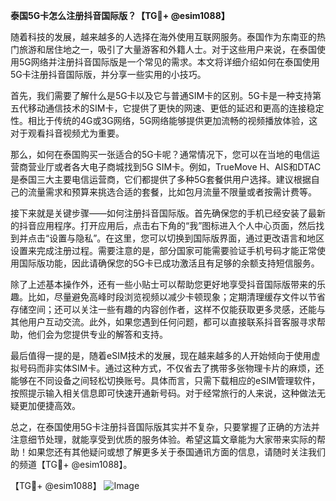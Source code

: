**泰国5G卡怎么注册抖音国际版？【TG💪+ @esim1088】**

随着科技的发展，越来越多的人选择在海外使用互联网服务。泰国作为东南亚的热门旅游和居住地之一，吸引了大量游客和外籍人士。对于这些用户来说，在泰国使用5G网络并注册抖音国际版是一个常见的需求。本文将详细介绍如何在泰国使用5G卡注册抖音国际版，并分享一些实用的小技巧。

首先，我们需要了解什么是5G卡以及它与普通SIM卡的区别。5G卡是一种支持第五代移动通信技术的SIM卡，它提供了更快的网速、更低的延迟和更高的连接稳定性。相比于传统的4G或3G网络，5G网络能够提供更加流畅的视频播放体验，这对于观看抖音视频尤为重要。

那么，如何在泰国购买一张适合的5G卡呢？通常情况下，您可以在当地的电信运营商营业厅或者各大电子商城找到5G SIM卡。例如，TrueMove H、AIS和DTAC是泰国三大主要电信运营商，它们都提供了多种5G套餐供用户选择。建议根据自己的流量需求和预算来挑选合适的套餐，比如包月流量不限量或者按需计费等。

接下来就是关键步骤——如何注册抖音国际版。首先确保您的手机已经安装了最新的抖音应用程序。打开应用后，点击右下角的“我”图标进入个人中心页面，然后找到并点击“设置与隐私”。在这里，您可以切换到国际版界面，通过更改语言和地区设置来完成注册过程。需要注意的是，部分国家可能需要验证手机号码才能正常使用国际版功能，因此请确保您的5G卡已成功激活且有足够的余额支持短信服务。

除了上述基本操作外，还有一些小贴士可以帮助您更好地享受抖音国际版带来的乐趣。比如，尽量避免高峰时段浏览视频以减少卡顿现象；定期清理缓存文件以节省存储空间；还可以关注一些有趣的内容创作者，这样不仅能获取更多灵感，还能与其他用户互动交流。此外，如果您遇到任何问题，都可以直接联系抖音客服寻求帮助，他们会为您提供专业的解答和支持。

最后值得一提的是，随着eSIM技术的发展，现在越来越多的人开始倾向于使用虚拟号码而非实体SIM卡。通过这种方式，不仅省去了携带多张物理卡片的麻烦，还能够在不同设备之间轻松切换账号。具体而言，只需下载相应的eSIM管理软件，按照提示输入相关信息即可快速开通新号码。对于经常旅行的人来说，这种做法无疑更加便捷高效。

总之，在泰国使用5G卡注册抖音国际版其实并不复杂，只要掌握了正确的方法并注意细节处理，就能享受到优质的服务体验。希望这篇文章能为大家带来实际的帮助！如果您还有其他疑问或想了解更多关于泰国通讯方面的信息，请随时关注我们的频道【TG💪+ @esim1088】。

【TG💪+ @esim1088】
![Image](https://i.postimg.cc/4NQfJmqS/Snipaste-2025-05-13-00-14-12.png)